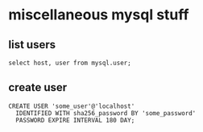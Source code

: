 # miscellaneous mysql stuff

## list users 
```
select host, user from mysql.user;
```

## create user
```
CREATE USER 'some_user'@'localhost'
  IDENTIFIED WITH sha256_password BY 'some_password'
  PASSWORD EXPIRE INTERVAL 180 DAY;
```
